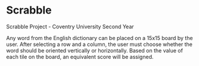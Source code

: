 # Scrabble
Scrabble Project - Coventry University Second Year

Any word from the English dictionary can be placed on a 15x15 board by the user. After selecting a row and a column, the user must choose whether the word should be oriented vertically or horizontally. Based on the value of each tile on the board, an equivalent score will be assigned.
